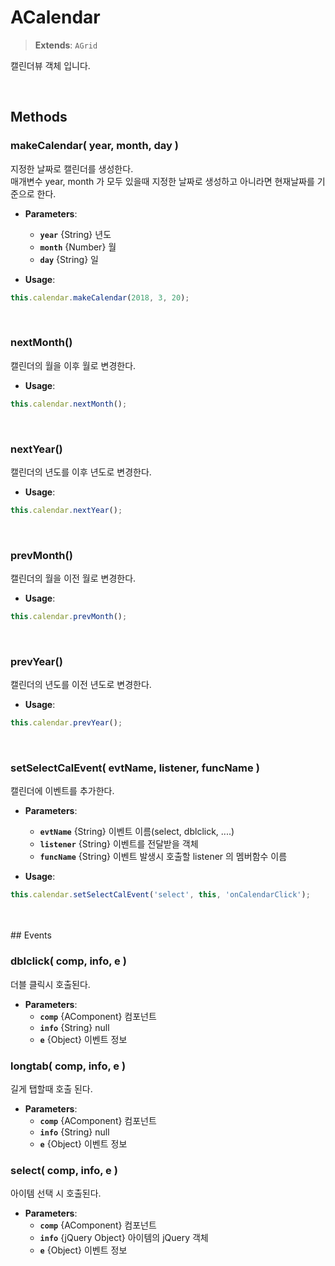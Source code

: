 # ACalendar
> **Extends**: `AGrid`

캘린더뷰 객체 입니다.

<br/>

## Methods

### makeCalendar( year, month, day )

지정한 날짜로 캘린더를 생성한다.<br/>매개변수 year, month 가 모두 있을때 지정한 날짜로 생성하고 아니라면 현재날짜를 기준으로 한다.

* **Parameters**: 
	* **`year`** {String} 년도
	* **`month`** {Number} 월
	* **`day`** {String} 일

* **Usage**: 
```js
this.calendar.makeCalendar(2018, 3, 20);
```

<br/>

### nextMonth()

캘린더의 월을 이후 월로 변경한다.

* **Usage**: 
```js
this.calendar.nextMonth();
```

<br/>

### nextYear()

캘린더의 년도를 이후 년도로 변경한다.

* **Usage**: 
```js
this.calendar.nextYear();
```

<br/>

### prevMonth()

캘린더의 월을 이전 월로 변경한다.

* **Usage**: 
```js
this.calendar.prevMonth();
```

<br/>

### prevYear()

캘린더의 년도를 이전 년도로 변경한다.

* **Usage**: 
```js
this.calendar.prevYear();
```

<br/>

### setSelectCalEvent( evtName, listener, funcName )

캘린더에 이벤트를 추가한다.

* **Parameters**: 
	* **`evtName`** {String} 이벤트 이름(select, dblclick, ....)
	* **`listener`** {String} 이벤트를 전달받을 객체
	* **`funcName`** {String} 이벤트 발생시 호출할 listener 의 멤버함수 이름

* **Usage**: 
```js
this.calendar.setSelectCalEvent('select', this, 'onCalendarClick');
```

<br/>
<br/>
## Events


### dblclick( comp, info, e )

더블 클릭시 호출된다.

* **Parameters**: 
	* **`comp`** {AComponent} 컴포넌트
	* **`info`** {String} null
	* **`e`** {Object} 이벤트 정보

### longtab( comp, info, e )

길게 탭할때 호출 된다.

* **Parameters**: 
	* **`comp`** {AComponent} 컴포넌트
	* **`info`** {String} null
	* **`e`** {Object} 이벤트 정보

### select( comp, info, e )

아이템 선택 시 호출된다.

* **Parameters**: 
	* **`comp`** {AComponent} 컴포넌트
	* **`info`** {jQuery Object} 아이템의 jQuery 객체
	* **`e`** {Object} 이벤트 정보

<br/>


